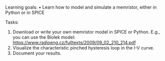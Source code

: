 Learning goals: 
•  Learn how to model and simulate a memristor, either in Python or in SPICE 
 
Tasks: 
1.  Download or write your own memristor model in SPICE or Python. E.g., you can use the Biolek 
model: https://www.radioeng.cz/fulltexts/2009/09_02_210_214.pdf  
2.  Visualize the characteristic pinched hysteresis loop in the I-V curve. 
3.  Document your results. 
 